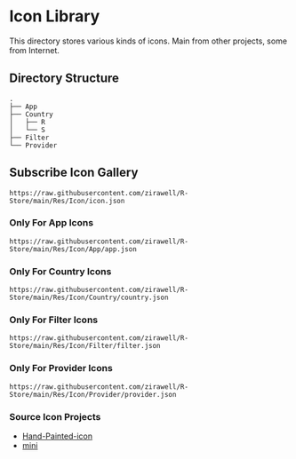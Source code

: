 # Icon Library
This directory stores various kinds of icons.
Main from other projects, some from Internet.

## Directory Structure
```
.
├── App
├── Country
│   ├── R
│   └── S
├── Filter
└── Provider
```

## Subscribe Icon Gallery
```
https://raw.githubusercontent.com/zirawell/R-Store/main/Res/Icon/icon.json
```

### Only For App Icons
```
https://raw.githubusercontent.com/zirawell/R-Store/main/Res/Icon/App/app.json
```

### Only For Country Icons
```
https://raw.githubusercontent.com/zirawell/R-Store/main/Res/Icon/Country/country.json
```

### Only For Filter Icons
```
https://raw.githubusercontent.com/zirawell/R-Store/main/Res/Icon/Filter/filter.json
```

### Only For Provider Icons
```
https://raw.githubusercontent.com/zirawell/R-Store/main/Res/Icon/Provider/provider.json
```

### Source Icon Projects
- [Hand-Painted-icon](https://github.com/Semporia/Hand-Painted-icon)
- [mini](https://github.com/Orz-3/mini)

